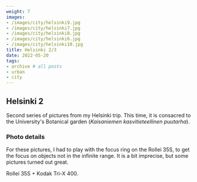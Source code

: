 ```yaml
---
weight: 7
images:
- /images/city/helsinki9.jpg
- /images/city/helsinki7.jpg
- /images/city/helsinki8.jpg
- /images/city/helsinki6.jpg
- /images/city/helsinki10.jpg
title: Helsinki 2/3
date: 2022-05-20
tags:
- archive # all posts
- urban
- city
---
```


## Helsinki 2

Second series of pictures from my Helsinki trip. This time, it is consacred to the University's Botanical garden (*Kaisaniemen kasvitieteellinen puutarha*).

### Photo details

For these pictures, I had to play with the focus ring on the Rollei 35S, to get the focus on objects not in the infinite range. It is a bit imprecise, but some pictures turned out great.

Rollei 35S + Kodak Tri-X 400.